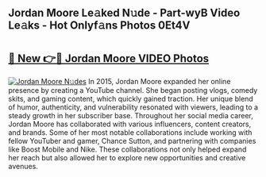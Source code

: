 ## Jordan Moore Le𝚊ked N𝚞de - Part-wyB Video Le𝚊ks - Hot Onlyf𝚊ns Photos 0Et4V

# <h2><a href="http://ab45700.deff.icu/?id=Jordan+Moore">🔗 New 👉🔴 Jordan Moore VIDEO Photos</a></h2>

[![Jordan Moore N𝚞des](https://i.imgur.com/rIISA9y.gif)](http://ab45700.deff.icu/?id=Jordan+Moore)
In 2015, Jordan Moore expanded her online presence by creating a YouTube channel. She began posting vlogs, comedy skits, and gaming content, which quickly gained traction. Her unique blend of humor, authenticity, and vulnerability resonated with viewers, leading to a steady growth in her subscriber base. Throughout her social media career, Jordan Moore has collaborated with various influencers, content creators, and brands. Some of her most notable collaborations include working with fellow YouTuber and gamer, Chance Sutton, and partnering with companies like Boost Mobile and Nike. These collaborations not only helped expand her reach but also allowed her to explore new opportunities and creative avenues.
